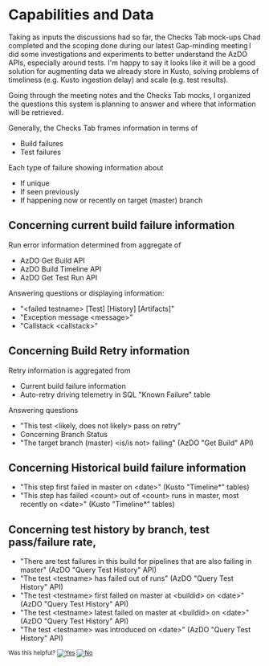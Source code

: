 # Capabilities and Data

Taking as inputs the discussions had so far, the Checks Tab mock-ups Chad completed and the scoping done during our latest Gap-minding meeting I did some investigations and experiments to better understand the AzDO APIs, especially around tests. I'm happy to say it looks like it will be a good solution for augmenting data we already store in Kusto, solving problems of timeliness (e.g. Kusto ingestion delay) and scale (e.g. test results).  

Going through the meeting notes and the Checks Tab mocks, I organized the questions this system is planning to answer and where that information will be retrieved.  

Generally, the Checks Tab frames information in terms of

- Build failures
- Test failures

Each type of failure showing information about 

- If unique
- If seen previously
- If happening now or recently on target (master) branch 

## Concerning current build failure information 

Run error information determined from aggregate of 

- AzDO Get Build API 
- AzDO Build Timeline API 
- AzDO Get Test Run API 

Answering questions or displaying information:  

- "\<failed testname> [Test] [History] [Artifacts]" 
- "Exception message \<message>" 
- "Callstack \<callstack>" 

## Concerning Build Retry information 

Retry information is aggregated from 

- Current build failure information 
- Auto-retry driving telemetry in SQL "Known Failure" table 

Answering questions 

- "This test \<likely, does not likely> pass on retry" 
- Concerning Branch Status 
- "The target branch (master) \<is/is not> failing" (AzDO "Get Build" API) 

## Concerning Historical build failure information 

- "This step first failed in master on \<date>" (Kusto "Timeline*" tables) 
- "This step has failed \<count> out of \<count> runs in master, most recently on \<date>" (Kusto "Timeline*" tables) 

## Concerning test history by branch, test pass/failure rate,  

- "There are test failures in this build for pipelines that are also failing in master" (AzDO "Query Test History" API) 
- "The test \<testname> has failed <count> out of <count> runs" (AzDO "Query Test History" API) 
- "The test \<testname> first failed on master at \<buildid> on \<date>" (AzDO "Query Test History" API) 
- "The test \<testname> latest failed on master at \<buildid> on \<date>" (AzDO "Query Test History" API) 
- "The test \<testname> was introduced on \<date>" (AzDO "Query Test History" API) 

<!-- Begin Generated Content: Doc Feedback -->
<sub>Was this helpful? [![Yes](https://helix.dot.net/f/ip/5?p=Documentation%5CProjectDocs%5CDev%20WF%20Actionable%20PRs%5CCapabilities%20and%20Data.md)](https://helix.dot.net/f/p/5?p=Documentation%5CProjectDocs%5CDev%20WF%20Actionable%20PRs%5CCapabilities%20and%20Data.md) [![No](https://helix.dot.net/f/in)](https://helix.dot.net/f/n/5?p=Documentation%5CProjectDocs%5CDev%20WF%20Actionable%20PRs%5CCapabilities%20and%20Data.md)</sub>
<!-- End Generated Content-->
